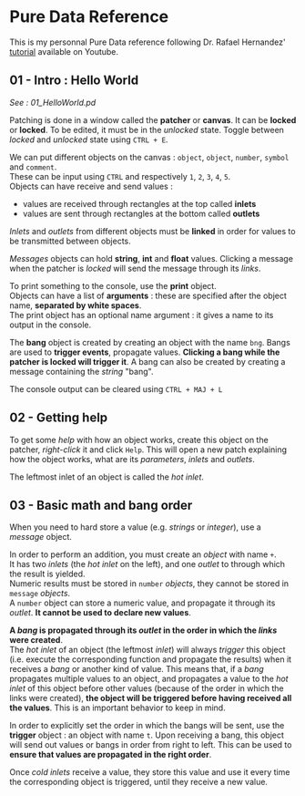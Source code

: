 # Pure Data Reference

This is my personnal Pure Data reference following Dr. Rafael Hernandez' [tutorial](https://www.youtube.com/playlist?list=PL12DC9A161D8DC5DC) available on Youtube.

## 01 - Intro : Hello World

*See : 01_HelloWorld.pd*


Patching is done in a window called the **patcher** or **canvas**. It can be **locked** or **locked**. To be edited, it must be in the *unlocked* state. Toggle between *locked* and *unlocked* state using `CTRL + E`.

We can put different objects on the canvas : `object`, `object`, `number`, `symbol` and `comment`.  
These can be input using `CTRL` and respectively `1`, `2`, `3`, `4`, `5`.  
Objects can have receive and send values :
  - values are received through rectangles at the top called **inlets**
  - values are sent through rectangles at the bottom called **outlets**

*Inlets* and *outlets* from different objects must be **linked** in order for values to be transmitted between objects.

*Messages* objects can hold **string**, **int** and **float** values.
Clicking a message when the patcher is *locked* will send the message through its *links*.

To print something to the console, use the **print** object.  
Objects can have a list of **arguments** : these are specified after the object name, **separated by white spaces**.  
The print object has an optional name argument : it gives a name to its output in the console.

The **bang** object is created by creating an object with the name `bng`.
Bangs are used to **trigger events**, propagate values. **Clicking a bang while the patcher is locked will trigger it**.
A bang can also be created by creating a message containing the *string* "bang".

The console output can be cleared using `CTRL + MAJ + L`




## 02 - Getting help

To get some *help* with how an object works, create this object on the patcher, *right-click* it and click `Help`. This will open a new patch explaining how the object works, what are its *parameters*, *inlets* and *outlets*.

The leftmost inlet of an object is called the *hot inlet*.


## 03 - Basic math and bang order

When you need to hard store a value (e.g. *strings* or *integer*), use a *message* object.

In order to perform an addition, you must create an *object* with name `+`.  
It has two *inlets* (the *hot inlet* on the left), and one *outlet* to through which the result is yielded.  
Numeric results must be stored in `number` *objects*, they cannot be stored in `message` *objects*.  
A `number` object can store a numeric value, and propagate it through its *outlet*. **It cannot be used to declare new values**.

**A *bang* is propagated through its *outlet* in the order in which the *links* were created**.  
The *hot inlet* of an object (the leftmost *inlet*) will always *trigger* this object (i.e. execute the corresponding function and propagate the results) when it receives a *bang* or another kind of value. This means that, if a *bang* propagates multiple values to an object, and propagates a value to the *hot inlet* of this object before other values (because of the order in which the links were created), **the object will be triggered before having received all the values**. This is an important behavior to keep in mind.

In order to explicitly set the order in which the bangs will be sent, use the **trigger** object : an object with name `t`. Upon receiving a bang, this object will send out values or bangs in order from right to left. This can be used to **ensure that values are propagated in the right order**.

Once *cold inlets* receive a value, they store this value and use it every time the corresponding object is triggered, until they receive a new value.

